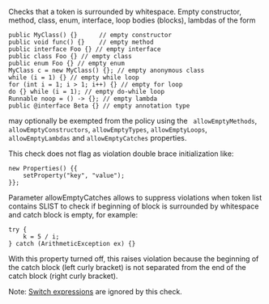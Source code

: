 Checks that a token is surrounded by whitespace. Empty constructor,
method, class, enum, interface, loop bodies (blocks), lambdas of the
form

    public MyClass() {}      // empty constructor
    public void func() {}    // empty method
    public interface Foo {} // empty interface
    public class Foo {} // empty class
    public enum Foo {} // empty enum
    MyClass c = new MyClass() {}; // empty anonymous class
    while (i = 1) {} // empty while loop
    for (int i = 1; i > 1; i++) {} // empty for loop
    do {} while (i = 1); // empty do-while loop
    Runnable noop = () -> {}; // empty lambda
    public @interface Beta {} // empty annotation type
            

may optionally be exempted from the policy using the
` allowEmptyMethods`, `allowEmptyConstructors`, `allowEmptyTypes`,
`allowEmptyLoops`, `allowEmptyLambdas` and `allowEmptyCatches`
properties.

This check does not flag as violation double brace initialization like:

<div class="wrapper">

    new Properties() {{
        setProperty("key", "value");
    }};
              

</div>

Parameter allowEmptyCatches allows to suppress violations when token
list contains SLIST to check if beginning of block is surrounded by
whitespace and catch block is empty, for example:

<div class="wrapper">

    try {
        k = 5 / i;
    } catch (ArithmeticException ex) {}
              

</div>

With this property turned off, this raises violation because the
beginning of the catch block (left curly bracket) is not separated from
the end of the catch block (right curly bracket).

Note: [Switch expressions](https://openjdk.org/jeps/361) are ignored by
this check.

